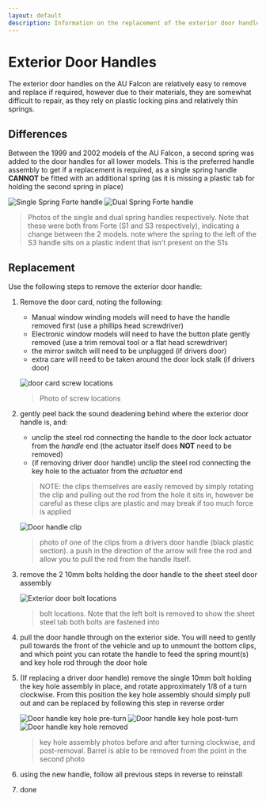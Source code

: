 ```yaml
---
layout: default
description: Information on the replacement of the exterior door handles for the 1999-2002 Ford Falcon AU (Also relevant to the BA/BF Falcons and SX/SY Territorys)
---
```


# Exterior Door Handles

The exterior door handles on the AU Falcon are relatively easy to remove and replace if required, however due to their materials, they are somewhat difficult to repair, as they rely on plastic locking pins and relatively thin springs.

## Differences
Between the 1999 and 2002 models of the AU Falcon, a second spring was added to the door handles for all lower models. This is the preferred handle assembly to get if a replacement is required, as a single spring handle **CANNOT** be fitted with an additional spring (as it is missing a plastic tab for holding the second spring in place)

![Single Spring Forte handle](./single-spring-handle.jpg)
![Dual Spring Forte handle](./dual-spring-handle.jpg)

> Photos of the single and dual spring handles respectively. Note that these were both from Forte (S1 and S3 respectively), indicating a change between the 2 models. note where the spring to the left of the S3 handle sits on a plastic indent that isn't present on the S1s

## Replacement

Use the following steps to remove the exterior door handle:

1. Remove the door card, noting the following:
    - Manual window winding models will need to have the handle removed first (use a phillips head screwdriver)
    - Electronic window models will need to have the button plate gently removed (use a trim removal tool or a flat head screwdriver)
    - the mirror switch will need to be unplugged (if drivers door)
    - extra care will need to be taken around the door lock stalk (if drivers door)

    ![door card screw locations](../../Common/door-card-screws.jpg)

    > Photo of screw locations

1. gently peel back the sound deadening behind where the exterior door handle is, and:
    - unclip the steel rod connecting the handle to the door lock actuator from the *handle* end (the actuator itself does **NOT** need to be removed)
    - (if removing driver door handle) unclip the steel rod connecting the key hole to the actuator from the *actuator* end

    > NOTE: the clips themselves are easily removed by simply rotating the clip and pulling out the rod from the hole it sits in, however be careful as these clips are plastic and may break if too much force is applied

    ![Door handle clip](./door-clip-example.jpg)

    > photo of one of the clips from a drivers door handle (black plastic section). a push in the direction of the arrow will free the rod and allow you to pull the rod from the handle itself.

1. remove the 2 10mm bolts holding the door handle to the sheet steel door assembly

    ![Exterior door bolt locations](./handle-door-bolts.jpg)

    > bolt locations. Note that the left bolt is removed to show the sheet steel tab both bolts are fastened into

1. pull the door handle through on the exterior side. You will need to gently pull towards the front of the vehicle and up to unmount the bottom clips, and which point you can rotate the handle to feed the spring mount(s) and key hole rod through the door hole

1. (If replacing a driver door handle) remove the single 10mm bolt holding the key hole assembly in place, and rotate approximately 1/8 of a turn clockwise. From this position the key hole assembly should simply pull out and can be replaced by following this step in reverse order

    ![Door handle key hole pre-turn](./driver-handle-ignition-bolt.jpg)
    ![Door handle key hole post-turn](./driver-handle-ignition-bolt-rotated.jpg)
    ![Door handle key hole removed](./driver-handle-ignition-bolt-removed.jpg)

    > key hole assembly photos before and after turning clockwise, and post-removal. Barrel is able to be removed from the point in the second photo

1. using the new handle, follow all previous steps in reverse to reinstall
1. done